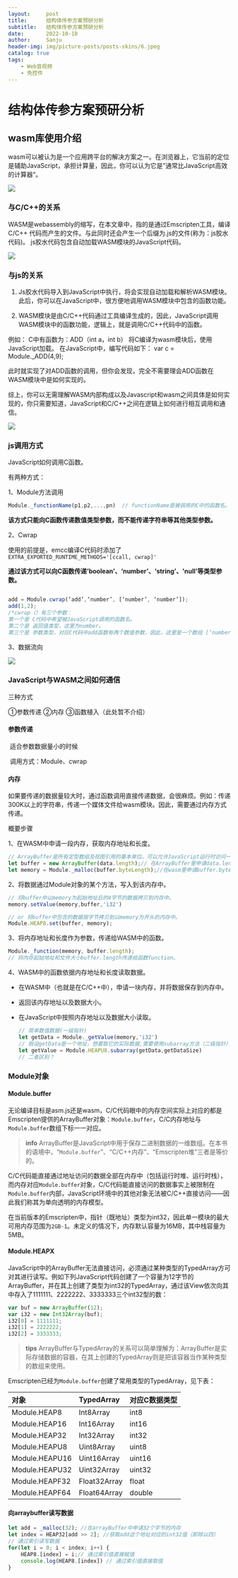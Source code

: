 ```yaml
---
layout:     post
title:      结构体传参方案预研分析
subtitle:   结构体传参方案预研分析
date:       2022-10-10
author:     Sanju
header-img: img/picture-posts/posts-skins/6.jpeg
catalog: true
tags:
    - Web音视频
    - 免控件
---
```


# 结构体传参方案预研分析

## wasm库使用介绍

​	wasm可以被认为是一个应用跨平台的解决方案之一。在浏览器上，它当前的定位是辅助JavaScript，承担计算量，因此，你可以认为它是”通常比JavaScript高效的计算器“。

![](https://yisanju.github.io/img/picture-posts/posts-md/wasm-js.png)

### 与C/C++的关系

WASM是webassembly的缩写，在本文章中，指的是通过Emscripten工具，编译C/C++ 代码而产生的文件。与此同时还会产生一个后缀为.js的文件(称为：js胶水代码)。
js胶水代码包含自动加载WASM模块的JavaScript代码。

![](https://yisanju.github.io/img/picture-posts/posts-md/emscripten.png)

### 与js的关系

1. Js胶水代码导入到JavaScript中执行，将会实现自动加载和解析WASM模块。此后，你可以在JavaScript中，很方便地调用WASM模块中包含的函数功能。

2. WASM模块是由C/C++代码通过工具编译生成的，因此，JavaScript调用WASM模块中的函数功能，逻辑上，就是调用C/C++代码中的函数。

例如：
C中有函数为：ADD（int a，int b）
将C编译为wasm模块后，使用JavaScript加载。
在JavaScript中，编写代码如下：
var c = Module._ADD(4,9);

此时就实现了对ADD函数的调用，但你会发现，完全不需要理会ADD函数在WASM模块中是如何实现的。

综上，你可以无需理解WASM内部构成以及Javascript和wasm之间具体是如何实现的，你只需要知道，JavaScript和C/C++之间在逻辑上如何进行相互调用和通信。

![](https://yisanju.github.io/img/picture-posts/posts-md/js-wasm.png)

### js调用方式

JavaScript如何调用C函数。

有两种方式：

1、Module方法调用

```javascript
Module._functionName(p1,p2,...,pn)  // functionName是被调用的C中的函数名。
```

**该方式只能向C函数传递数值类型参数，而不能传递字符串等其他类型参数。**

2、Cwrap

使用的前提是，emcc编译C代码时添加了`EXTRA_EXPORTED_RUNTIME_METHODS='[ccall, cwrap]'`

**通过该方式可以向C函数传递’boolean’、‘number’、‘string’、'null’等类型参数。**

```javascript

add = Module.cwrap(‘add’,‘number’, [‘number’, ‘number’]);
add(1,2);
/*cwrap（）有三个参数：
第一个是 C代码中希望被JavaScript调用的函数名。
第二个是 返回值类型，这里为number。
第三个是 参数类型，对应C代码中add函数有两个数值参数，因此，这里是一个数组 [‘number’, ‘number’]。只有一个number参数，就是[‘number’].如果参数为字符串，就写为[‘string’]*/

```

3、数据流向

![](https://yisanju.github.io/img/picture-posts/posts-md/module.png)

### JavaScript与WASM之间如何通信

三种方式

①参数传递
②内存
③函数植入（此处暂不介绍）

#### 参数传递

​	适合参数数据量小的时候

​	调用方式：Module、cwrap

#### 内存

​	如果要传递的数据量较大时，通过函数调用直接传递数据，会很麻烦。例如：传递300K以上的字符串，传递一个媒体文件给wasm模块。因此，需要通过内存方式传递。

概要步骤

1、在WASM中申请一段内存，获取内存地址和长度。

```javascript
// ArrayBuffer是所有定型数组及视图引用的基本单位。可以允许JavaScript运行时访问一块名为ArrayBuffer的预分配内存（web侧分配的内存）, ArrayBuffer不能直接读写，只能存储，需要通过视图来进行操作。
let buffer = new ArrayBuffer(data.length);// 在ArrayBuffer里申请data.length个字节的内存
let memory = Module._malloc(buffer.byteLength);//在wasm里申请buffer.byteLength个字节的长度
```

2、将数据通过Module对象的某个方法，写入到该内存中。

```javascript
// 将buffer中以memory为起始地址后的4字节的数据拷贝到内存中。
memory.setValue(memory,buffer,'i32')

// or 将buffer中包含的数据按字节拷贝到以memory为开头的内存中。
Module.HEAP8.set(buffer, memory);
```

3、将内存地址和长度作为参数，传递给WASM中的函数。

```javascript
Module._function(memory, buffer.length);
// 将内存起始地址和文件大小buffer.length传递给函数function。
```

4、WASM中的函数依据内存地址和长度读取数据。

- 在WASM中（也就是在C/C++中），申请一块内存，并将数据保存到内存中。

- 返回该内存地址以及数据大小。

- 在JavaScript中按照内存地址以及数据大小读取。

  ```javascript
  // 简单数值数据(一级指针)
  let getData = Module._getValue(memory,'i32')
  // 假设getData是一个地址，想要取它的实际数据,需要使用subarray方法（二级指针）
  let getValue = Module.HEAPU8.subarray(getData,getDataSize)
  // 二者区别？
  ```
  

### Module对象

####  Module.buffer

无论编译目标是asm.js还是wasm，C/C代码眼中的内存空间实际上对应的都是Emscripten提供的ArrayBuffer对象：`Module.buffer`，C/C内存地址与`Module.buffer`数组下标一一对应。

> **info** ArrayBuffer是JavaScript中用于保存二进制数据的一维数组。在本书的语境中，“`Module.buffer`”、“C/C++内存”、“Emscripten堆”三者是等价的。

C/C代码能直接通过地址访问的数据全部在内存中（包括运行时堆、运行时栈），而内存对应`Module.buffer`对象，C/C代码能直接访问的数据事实上被限制在`Module.buffer`内部，JavaScript环境中的其他对象无法被C/C++直接访问——因此我们称其为单向透明的内存模型。

在当前版本的Emscripten中，指针（既地址）类型为int32，因此单一模块的最大可用内存范围为`2GB-1`。未定义的情况下，内存默认容量为16MB，其中栈容量为5MB。

####  Module.HEAPX

JavaScript中的ArrayBuffer无法直接访问，必须通过某种类型的TypedArray方可对其进行读写。例如下列JavaScript代码创建了一个容量为12字节的ArrayBuffer，并在其上创建了类型为int32的TypedArray，通过该View依次向其中存入了1111111、2222222、3333333三个int32型的数：

```js
var buf = new ArrayBuffer(12);
var i32 = new Int32Array(buf);
i32[0] = 1111111;
i32[1] = 2222222;
i32[2] = 3333333;
```

> **tips** ArrayBuffer与TypedArray的关系可以简单理解为：ArrayBuffer是实际存储数据的容器，在其上创建的TypedArray则是把该容器当作某种类型的数组来使用。

Emscripten已经为`Module.buffer`创建了常用类型的TypedArray，见下表：

| 对象           | TypedArray   | 对应C数据类型 |
| :------------- | :----------- | :------------ |
| Module.HEAP8   | Int8Array    | int8          |
| Module.HEAP16  | Int16Array   | int16         |
| Module.HEAP32  | Int32Array   | int32         |
| Module.HEAPU8  | Uint8Array   | uint8         |
| Module.HEAPU16 | Uint16Array  | uint16        |
| Module.HEAPU32 | Uint32Array  | uint32        |
| Module.HEAPF32 | Float32Array | float         |
| Module.HEAPF64 | Float64Array | double        |

#### 向arraybuffer读写数据

```javascript
let add = _malloc(32); //在arrayBuffer中申请32个字节的内存
let index = HEAP32[add >> 2]; //获取add这个地址对应的int32值（即除以四） 
// 通过索引读写数据
for(let i = 0; i < index; i++) {
    HEAP8.[index] = i;// 通过索引值直接赋值
    console.log(HEAP8.[index]) // 通过索引值直接取值
}
```
